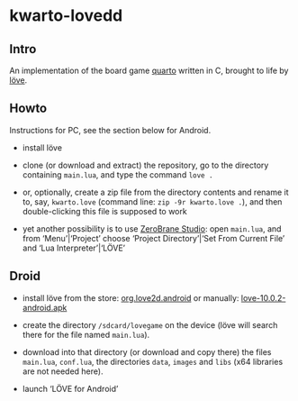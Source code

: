 









#   kwarto-lovedd


##  Intro

An implementation of the board game
[quarto](https://en.wikipedia.org/wiki/Quarto_(board_game))
written in C, brought to life by [löve](https://love2d.org).


##  Howto

Instructions for PC, see the section below for Android.

*   install löve

*   clone (or download and extract) the repository, go to the directory
    containing `main.lua`, and type the command `love .`

*   or, optionally, create a zip file from the directory contents
    and rename it to, say, `kwarto.love`
    (command line: `zip -9r kwarto.love .`),
    and then double-clicking this file is supposed to work

*   yet another possibility is to use
    [ZeroBrane Studio](https://studio.zerobrane.com):
    open `main.lua`, and from ‘Menu’|‘Project’ choose
    ‘Project Directory’|‘Set From Current File’ and ‘Lua Interpreter’|‘LÖVE’


##  Droid

*   install löve from the store:
    [org.love2d.android](https://play.google.com/store/apps/details?id=org.love2d.android)
    or manually:
    [love-10.0.2-android.apk](https://bitbucket.org/rude/love/downloads/love-0.10.2-android.apk)

*   create the directory `/sdcard/lovegame` on the device
    (löve will search there for the file named `main.lua`).

*   download into that directory (or download and copy there)
    the files `main.lua`, `conf.lua`, the directories
    `data`, `images` and `libs` (x64 libraries are not needed here).

*   launch ‘LÖVE for Android’
